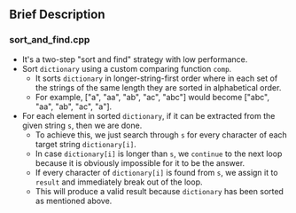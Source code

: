 ## Brief Description

### sort_and_find.cpp

* It's a two-step "sort and find" strategy with low performance.
* Sort `dictionary` using a custom comparing function `comp`.
	* It sorts `dictionary` in longer-string-first order where in each set of the strings of the same length they are sorted in alphabetical order.
	* For example, ["a", "aa", "ab", "ac", "abc"] would become ["abc", "aa", "ab", "ac", "a"].
* For each element in sorted `dictionary`, if it can be extracted from the given string `s`, then we are done.
	* To achieve this, we just search through `s` for every character of each target string `dictionary[i]`.
	* In case `dictionary[i]` is longer than `s`, we `continue` to the next loop because it is obviously impossible for it to be the answer.
	* If every character of `dictionary[i]` is found from `s`, we assign it to `result` and immediately break out of the loop.
	* This will produce a valid result because `dictionary` has been sorted as mentioned above.